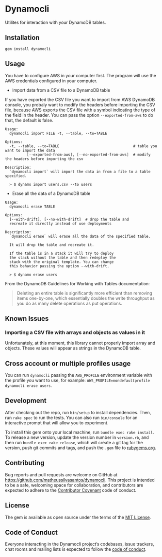 # Dynamocli

Utilites for interaction with your DynamoDB tables.

## Installation

```
gem install dynamocli
```

## Usage


You have to configure AWS in your computer first. The program will use the AWS credentials configured in your computer.

- Import data from a CSV file to a DynamoDB table

If you have exported the CSV file you want to import from AWS DynamoDB console, you probaly want to modify the headers before importing the CSV file, because AWS exports the CSV file with a symbol indicating the type of the field in the header. You can pass the option `--exported-from-aws` to do that, the default is false.

```
Usage:
  dynamocli import FILE -t, --table, --to=TABLE

Options:
  -t, --table, --to=TABLE                                  # table you want to import the data
          [--exported-from-aws], [--no-exported-from-aws]  # modify the headers before importing the csv

Description:
  `dynamocli import` will import the data in from a file to a table specified.

  > $ dynamo import users.csv --to users

```

- Erase all the data of a DynamoDB table

```
Usage:
  dynamocli erase TABLE

Options:
  [--with-drift], [--no-with-drift]  # drop the table and
  recreate it directly instead of use deployments

Description:
  `dynamocli erase` will erase all the data of the specified table.

  It will drop the table and recreate it.

  If the table is in a stack it will try to deploy
  the stack without the table and then redeploy the
  stack with the original template. You can change
  this behavior passing the option --with-drift.

  > $ dynamo erase users
```

From the DynamoDB Guidelines for Working with Tables documentation:

> Deleting an entire table is significantly more efficient than removing items one-by-one, which essentially doubles the write throughput as you do as many delete operations as put operations.

## Known Issues

### Importing a CSV file with arrays and objects as values in it

Unfortunately, at this moment, this library cannot properly import array and objects. These values will appear as strings in the DynamoDB table.

## Cross account or multiple profiles usage

You can run `dynamocli` passing the `AWS_PROFILE` environment variable with the profile you want to use, for example: `AWS_PROFILE=nondefaultprofile dynamocli erase users`.

## Development

After checking out the repo, run `bin/setup` to install dependencies. Then, run `rake spec` to run the tests. You can also run `bin/console` for an interactive prompt that will allow you to experiment.

To install this gem onto your local machine, run `bundle exec rake install`. To release a new version, update the version number in `version.rb`, and then run `bundle exec rake release`, which will create a git tag for the version, push git commits and tags, and push the `.gem` file to [rubygems.org](https://rubygems.org).

## Contributing

Bug reports and pull requests are welcome on GitHub at https://github.com/matheussilvasantos/dynamocli. This project is intended to be a safe, welcoming space for collaboration, and contributors are expected to adhere to the [Contributor Covenant](http://contributor-covenant.org) code of conduct.

## License

The gem is available as open source under the terms of the [MIT License](https://opensource.org/licenses/MIT).

## Code of Conduct

Everyone interacting in the Dynamocli project’s codebases, issue trackers, chat rooms and mailing lists is expected to follow the [code of conduct](https://github.com/matheussilvasantos/dynamocli/blob/master/CODE_OF_CONDUCT.md).
